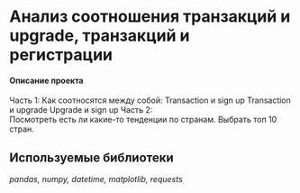 # Анализ соотношения транзакций и upgrade, транзакций и регистрации

#### Описание проекта
Часть 1:
Как соотносятся между собой:
Transaction и sign up
Transaction и upgrade
Upgrade и sign up
Часть 2:    
Посмотреть есть ли какие-то тенденции по странам. Выбрать топ 10 стран.

## Используемые библиотеки
*pandas, numpy, datetime, matplotlib, requests*

